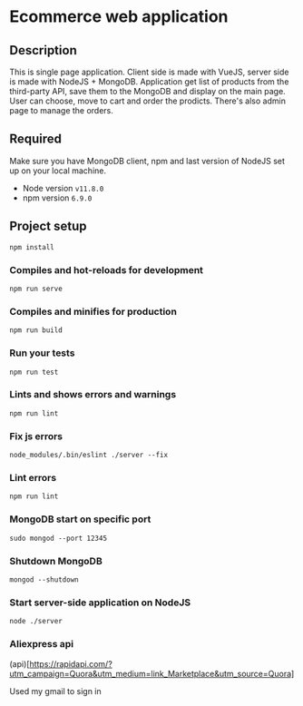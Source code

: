 # Ecommerce web application

## Description

This is single page application. Client side is made with VueJS, server side is made with NodeJS + MongoDB.
Application get list of products from the third-party API, save them to the MongoDB and display on the main page.
User can choose, move to cart and order the prodicts.
There's also admin page to manage the orders.

## Required

Make sure you have MongoDB client, npm and last version of NodeJS set up on your local machine.

- Node version `v11.8.0`
- npm version `6.9.0`

## Project setup
```
npm install
```

### Compiles and hot-reloads for development
```
npm run serve
```

### Compiles and minifies for production
```
npm run build
```

### Run your tests
```
npm run test
```

### Lints and shows errors and warnings
```
npm run lint
```

### Fix js errors 

``` node_modules/.bin/eslint ./server --fix ```

### Lint errors 

``` npm run lint ```

### MongoDB start on specific port
```
sudo mongod --port 12345
```
### Shutdown MongoDB

``` 
mongod --shutdown
```

### Start server-side application on NodeJS

```
node ./server 
```

### Aliexpress api 

(api)[https://rapidapi.com/?utm_campaign=Quora&utm_medium=link_Marketplace&utm_source=Quora]

Used my gmail to sign in

